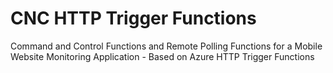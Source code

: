 # CNC HTTP Trigger Functions
 Command and Control Functions and Remote Polling Functions for a Mobile Website Monitoring Application - Based on Azure HTTP Trigger Functions
